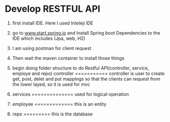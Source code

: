 Develop RESTFUL API
=========================
1. first install IDE. Here I used Inteleji IDE
2. go to www.start.spring.io and  Install Spring boot Dependencies to the IDE which includes (Jpa, web, H2)
3. I am using postman for client request
4. Then wait the maven container to install those things 
5. begin doing folder structure to do Restful API(controller, service, employe and repo)
 controller 
 ===========
 controller is user to create get, post, delet and put mappings so that the clients can request from the lower layed, so it is used for mvc
2. services 
==============
used for logical operation
3. employee
=============
this is an entity 

4. repo
=========
this is the database 
